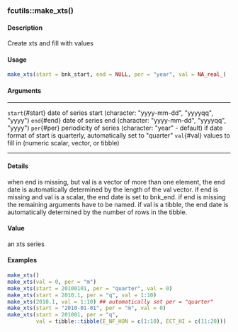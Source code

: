### fcutils::make_xts()

#### Description

Create xts and fill with values

#### Usage

``` R
make_xts(start = bnk_start, end = NULL, per = "year", val = NA_real_)
```

#### Arguments

  ----------------- ------------------------------------------------------------------------------------------------------------------------------
  `start`{#start}   date of series start (character: \"yyyy-mm-dd\", \"yyyyqq\", \"yyyy\")
  `end`{#end}       date of series end (character: \"yyyy-mm-dd\", \"yyyyqq\", \"yyyy\")
  `per`{#per}       periodicity of series (character: \"year\" - default) if date format of start is quarterly, automatically set to \"quarter\"
  `val`{#val}       values to fill in (numeric scalar, vector, or tibble)
  ----------------- ------------------------------------------------------------------------------------------------------------------------------

#### Details

when end is missing, but val is a vector of more than one element, the
end date is automatically determined by the length of the val vector. if
end is missing and val is a scalar, the end date is set to bnk_end. if
end is missing the remaining arguments have to be named. if val is a
tibble, the end date is automatically determined by the number of rows
in the tibble.

#### Value

an xts series

#### Examples

``` R
make_xts()
make_xts(val = 0, per = "m")
make_xts(start = 20100101, per = "quarter", val = 0)
make_xts(start = 2010.1, per = "q", val = 1:10)
make_xts(2010.1, val = 1:10) ## automatically set per = "quarter"
make_xts(start = "2010-01-01", per = "m", val = 0)
make_xts(start = 201001, per = "q",
         val = tibble::tibble(E_NF_HON = c(1:10), ECT_HI = c(11:20)))
```
